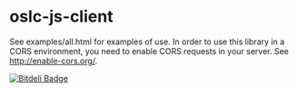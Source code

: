 # oslc-js-client
See examples/all.html for examples of use.
In order to use this library in a CORS environment, you need to enable CORS requests in your server. See http://enable-cors.org/.

[![Bitdeli Badge](https://d2weczhvl823v0.cloudfront.net/fernando-silva/oslc-js-client/trend.png)](https://bitdeli.com/free "Bitdeli Badge")
